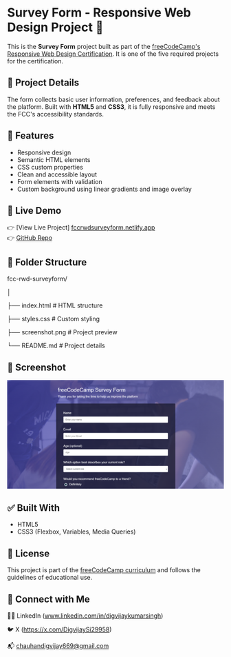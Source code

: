 # Survey Form - Responsive Web Design Project 📝

This is the **Survey Form** project built as part of the [freeCodeCamp's Responsive Web Design Certification](https://www.freecodecamp.org/learn/). It is one of the five required projects for the certification.

## 🧾 Project Details

The form collects basic user information, preferences, and feedback about the platform. Built with **HTML5** and **CSS3**, it is fully responsive and meets the FCC's accessibility standards.

## 🎯 Features

- Responsive design
- Semantic HTML elements
- CSS custom properties
- Clean and accessible layout
- Form elements with validation
- Custom background using linear gradients and image overlay

## 🚀 Live Demo

👉 [View Live Project] [fccrwdsurveyform.netlify.app](https://fccrwdsurveyform.netlify.app)   
👉 [GitHub Repo](https://github.com/chauhandigvijay1/fcc-rwd-surveyform.git)

## 📂 Folder Structure
fcc-rwd-surveyform/

│

├── index.html # HTML structure

├── styles.css # Custom styling

├── screenshot.png # Project preview

└── README.md # Project details 

## 📸 Screenshot

![Survey Form Screenshot](./screenshot.png)

## ✅ Built With

- HTML5
- CSS3 (Flexbox, Variables, Media Queries)

## 📜 License

This project is part of the [freeCodeCamp curriculum](https://www.freecodecamp.org/) and follows the guidelines of educational use.

## 🔗 Connect with Me
🧑‍💻 LinkedIn (www.linkedin.com/in/digvijaykumarsingh)

🐦 X (https://x.com/DigvijaySi29958)

📬 chauhandigvijay669@gmail.com


